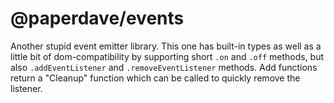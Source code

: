 # @paperdave/events

Another stupid event emitter library. This one has built-in types as well as a little bit of dom-compatibility by supporting short `.on` and `.off` methods, but also `.addEventListener` and `.removeEventListener` methods. Add functions return a "Cleanup" function which can be called to quickly remove the listener.
